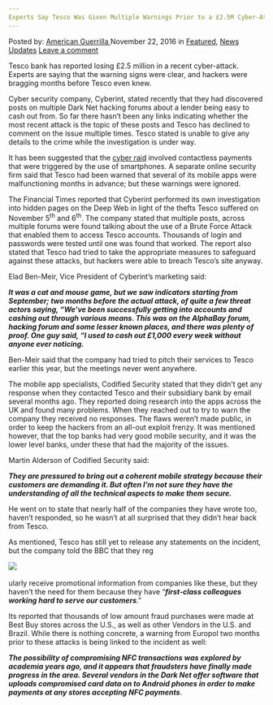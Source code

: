 ```yaml
---
Experts Say Tesco Was Given Multiple Warnings Prior to a £2.5M Cyber-Attack
---
```

<article class="post-listing post-16512 post type-post status-publish format-standard has-post-thumbnail hentry 
    <div class="post-inner">
        <span>Posted by: <a href="https://www.deepdotweb.com/author/americanguerrilla/" title="">American Guerrilla </a></span>
    <span>November 22, 2016</span>
    <span>in <a href="https://www.deepdotweb.com/category/deepdot-news/" rel="category tag">Featured</a>, <a href="https://www.deepdotweb.com/category/news-updates/" rel="category tag">News Updates</a></span>
    <span><a href="https://www.deepdotweb.com/2016/11/22/experts-say-tesco-given-multiple-warnings-prior-2-5m-cyber-attack/#respond">Leave a comment</a></span>
    </p>
    <div class="clear"></div>
    <div class="entry">
    <p>Tesco bank has reported losing £2.5 million in a recent cyber-attack. Experts are saying that the warning signs were clear, and hackers were bragging months before Tesco even knew.</p>
    <p>Cyber security company, Cyberint, stated recently that they had discovered posts on multiple Dark Net hacking forums about a lender being easy to cash out from. So far there hasn’t been any links indicating whether the most recent attack is the topic of these posts and Tesco has declined to comment on the issue multiple times. Tesco stated is unable to give any details to the crime while the investigation is under way.</p>
    <p>It has been suggested that the <a href="http://www.bbc.com/news/technology-37974776">cyber raid</a> involved contactless payments that were triggered by the use of smartphones. A separate online security firm said that Tesco had been warned that several of its mobile apps were malfunctioning months in advance; but these warnings were ignored.</p>
    <p>The Financial Times reported that Cyberint performed its own investigation into hidden pages on the Deep Web in light of the thefts Tesco suffered on November 5<sup>th</sup> and 6<sup>th</sup>. The company stated that multiple posts, across multiple forums were found talking about the use of a Brute Force Attack that enabled them to access Tesco accounts. Thousands of login and passwords were tested until one was found that worked. The report also stated that Tesco had tried to take the appropriate measures to safeguard against these attacks, but hackers were able to breach Tesco’s site anyway.</p>
    <p>Elad Ben-Meir, Vice President of Cyberint’s marketing said:</p>
    <p><strong><em>It was a cat and mouse game, but we saw indicators starting from September; two months before the actual attack, of quite a few threat actors saying, “We’ve been successfully getting into accounts and cashing out through various means. This was on the AlphaBay forum, hacking forum and some lesser known places, and there was plenty of proof. One guy said, “I used to cash out £1,000 every week without anyone ever noticing. </em></strong></p>
    <p>Ben-Meir said that the company had tried to pitch their services to Tesco earlier this year, but the meetings never went anywhere.</p>
    <p>The mobile app specialists, Codified Security stated that they didn’t get any response when they contacted Tesco and their subsidiary bank by email several months ago. They reported doing research into the apps across the UK and found many problems. When they reached out to try to warn the company they received no responses. The flaws weren’t made public, in order to keep the hackers from an all-out exploit frenzy. It was mentioned however, that the top banks had very good mobile security, and it was the lower level banks, under these that had the majority of the issues.</p>
    <p>Martin Alderson of Codified Security said:</p>
    <p><strong><em>They are pressured to bring out a coherent mobile strategy because their customers are demanding it. But often I’m not sure they have the understanding of all the technical aspects to make them secure.</em></strong></p>
    <p>He went on to state that nearly half of the companies they have wrote too, haven’t responded, so he wasn’t at all surprised that they didn’t hear back from Tesco.</p>
    <p>As mentioned, Tesco has still yet to release any statements on the incident, but the company told the BBC that they reg</p>
    <p><strong><em><img class="wp-image-16513 aligncenter" src="/imgs/2016/11/word-image-9.jpeg" srcset="/imgs/2016/11/word-image-9.jpeg 830w, /imgs/2016/11/word-image-9-300x169.jpeg 300w" sizes="(max-width: 830px) 100vw, 830px"/></em></strong></p>
    <p>ularly receive promotional information from companies like these, but they haven’t the need for them because they have “<strong><em>first-class colleagues working hard to serve our customers</em></strong>.”</p>
    <p>Its reported that thousands of low amount fraud purchases were made at Best Buy stores across the U.S., as well as other Vendors in the U.S. and Brazil. While there is nothing concrete, a warning from Europol two months prior to these attacks is being linked to the incident as well:</p>
    <p><strong><em>The possibility of compromising NFC transactions was explored by academia years ago, and it appears that fraudsters have finally made progress in the area. Several vendors in the Dark Net offer software that uploads compromised card data on to Android phones in order to make payments at any stores accepting NFC payments</em></strong>.</p>
    <p>&nbsp;</p>
    </div>
    <span style="display:none" class="updated">2016-11-22</span>
    <div style="display:none" class="vcard author" itemprop="author" itemscope itemtype="http://schema.org/Person"><strong class="fn" itemprop="name"><a href="https://www.deepdotweb.com/author/americanguerrilla/" title="Posts by American Guerrilla" rel="author">American Guerrilla</a></strong></div>
    </div>
</article>

